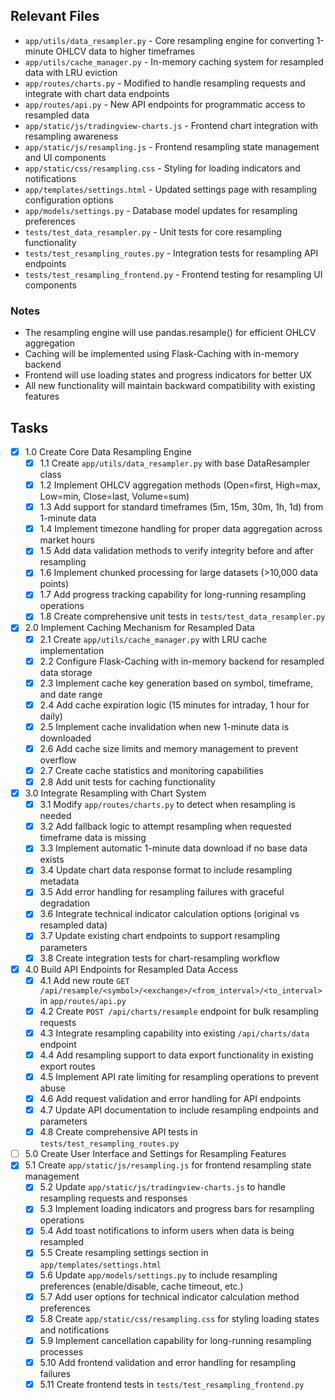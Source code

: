 ## Relevant Files

- `app/utils/data_resampler.py` - Core resampling engine for converting 1-minute OHLCV data to higher timeframes
- `app/utils/cache_manager.py` - In-memory caching system for resampled data with LRU eviction
- `app/routes/charts.py` - Modified to handle resampling requests and integrate with chart data endpoints
- `app/routes/api.py` - New API endpoints for programmatic access to resampled data
- `app/static/js/tradingview-charts.js` - Frontend chart integration with resampling awareness
- `app/static/js/resampling.js` - Frontend resampling state management and UI components
- `app/static/css/resampling.css` - Styling for loading indicators and notifications
- `app/templates/settings.html` - Updated settings page with resampling configuration options
- `app/models/settings.py` - Database model updates for resampling preferences
- `tests/test_data_resampler.py` - Unit tests for core resampling functionality
- `tests/test_resampling_routes.py` - Integration tests for resampling API endpoints
- `tests/test_resampling_frontend.py` - Frontend testing for resampling UI components

### Notes

- The resampling engine will use pandas.resample() for efficient OHLCV aggregation
- Caching will be implemented using Flask-Caching with in-memory backend
- Frontend will use loading states and progress indicators for better UX
- All new functionality will maintain backward compatibility with existing features

## Tasks

- [x] 1.0 Create Core Data Resampling Engine
  - [x] 1.1 Create `app/utils/data_resampler.py` with base DataResampler class
  - [x] 1.2 Implement OHLCV aggregation methods (Open=first, High=max, Low=min, Close=last, Volume=sum)
  - [x] 1.3 Add support for standard timeframes (5m, 15m, 30m, 1h, 1d) from 1-minute data
  - [x] 1.4 Implement timezone handling for proper data aggregation across market hours
  - [x] 1.5 Add data validation methods to verify integrity before and after resampling
  - [x] 1.6 Implement chunked processing for large datasets (>10,000 data points)
  - [x] 1.7 Add progress tracking capability for long-running resampling operations
  - [x] 1.8 Create comprehensive unit tests in `tests/test_data_resampler.py`

- [x] 2.0 Implement Caching Mechanism for Resampled Data
  - [x] 2.1 Create `app/utils/cache_manager.py` with LRU cache implementation
  - [x] 2.2 Configure Flask-Caching with in-memory backend for resampled data storage
  - [x] 2.3 Implement cache key generation based on symbol, timeframe, and date range
  - [x] 2.4 Add cache expiration logic (15 minutes for intraday, 1 hour for daily)
  - [x] 2.5 Implement cache invalidation when new 1-minute data is downloaded
  - [x] 2.6 Add cache size limits and memory management to prevent overflow
  - [x] 2.7 Create cache statistics and monitoring capabilities
  - [x] 2.8 Add unit tests for caching functionality

- [x] 3.0 Integrate Resampling with Chart System
  - [x] 3.1 Modify `app/routes/charts.py` to detect when resampling is needed
  - [x] 3.2 Add fallback logic to attempt resampling when requested timeframe data is missing
  - [x] 3.3 Implement automatic 1-minute data download if no base data exists
  - [x] 3.4 Update chart data response format to include resampling metadata
  - [x] 3.5 Add error handling for resampling failures with graceful degradation
  - [x] 3.6 Integrate technical indicator calculation options (original vs resampled data)
  - [x] 3.7 Update existing chart endpoints to support resampling parameters
  - [x] 3.8 Create integration tests for chart-resampling workflow

- [x] 4.0 Build API Endpoints for Resampled Data Access
  - [x] 4.1 Add new route `GET /api/resample/<symbol>/<exchange>/<from_interval>/<to_interval>` in `app/routes/api.py`
  - [x] 4.2 Create `POST /api/charts/resample` endpoint for bulk resampling requests
  - [x] 4.3 Integrate resampling capability into existing `/api/charts/data` endpoint
  - [x] 4.4 Add resampling support to data export functionality in existing export routes
  - [x] 4.5 Implement API rate limiting for resampling operations to prevent abuse
  - [x] 4.6 Add request validation and error handling for API endpoints
  - [x] 4.7 Update API documentation to include resampling endpoints and parameters
  - [x] 4.8 Create comprehensive API tests in `tests/test_resampling_routes.py`

- [ ] 5.0 Create User Interface and Settings for Resampling Features
- [x] 5.1 Create `app/static/js/resampling.js` for frontend resampling state management
  - [x] 5.2 Update `app/static/js/tradingview-charts.js` to handle resampling requests and responses
  - [x] 5.3 Implement loading indicators and progress bars for resampling operations
  - [x] 5.4 Add toast notifications to inform users when data is being resampled
  - [x] 5.5 Create resampling settings section in `app/templates/settings.html`
  - [x] 5.6 Update `app/models/settings.py` to include resampling preferences (enable/disable, cache timeout, etc.)
  - [x] 5.7 Add user options for technical indicator calculation method preferences
  - [x] 5.8 Create `app/static/css/resampling.css` for styling loading states and notifications
  - [x] 5.9 Implement cancellation capability for long-running resampling processes
  - [x] 5.10 Add frontend validation and error handling for resampling failures
  - [x] 5.11 Create frontend tests in `tests/test_resampling_frontend.py`
